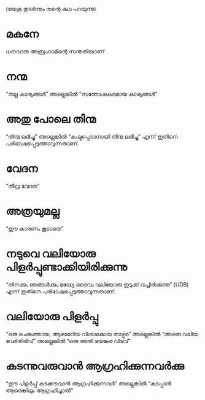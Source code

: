 (യേശു തുടർന്നും തന്റെ കഥ പറയുന്നു)
# മകനേ
ധനവാനു അബ്രഹാമിന്റെ സന്തതിയാണ് 
# നന്മ
“നല്ല കാര്യങ്ങൾ” അല്ലെങ്കിൽ “സന്തോഷകരമായ കാര്യങ്ങൾ”
# അതു പോലെ തിന്മ
“തിന്മ ലഭിച്ചു” അല്ലെങ്കിൽ “കഷ്ടപ്പെടാനായി തിന്മ ലഭിച്ചു” എന്ന് ഇതിനെ പരിഭാഷപ്പെടുത്താവുന്നതാണ്.
# വേദന
“തീവ്ര വേദന”
# അത്രയുമല്ല
“ഈ കാരണം കൂടാതെ”
# നടുവെ വലിയോരു പിളർപ്പുണ്ടാക്കിയിരിക്കുന്നു
“നിനക്കും ഞങ്ങൾക്കും മദ്ധ്യേ ദൈവം വലിയോരു ഇടുക്ക് വച്ചിരിക്കുന്നു” (UDB) എന്ന് ഇതിനെ പരിഭാഷപ്പെടുത്താവുന്നതാണ്.
# വലിയോരു പിളർപ്പു
“ഒരു ചെങ്കുത്തായ, ആഴമേറിയ വിശാലമായ താഴ്വര” അല്ലെങ്കിൽ “അഒരു വലിയ വേർതിരിവ്” അല്ലെങ്കിൽ “ഒരു അതി ഭയങ്കര വിടവ്”
# കടന്നുവരുവാൻ ആഗ്രഹിക്കുന്നവർക്കു
“ഈ പിളർപ്പ് കടക്കൗവാൻ ആഗ്രഹിക്കുന്നവർ” അല്ലെങ്കിൽ “കടപ്പാൻ ആരെങ്കിലും ആഗ്രഹിച്ചാൽ”
